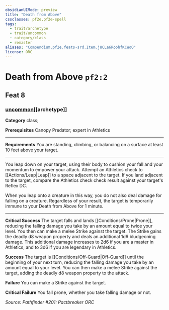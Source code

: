 ```yaml
---
obsidianUIMode: preview
title: "Death from Above"
cssclasses: pf2e,pf2e-spell
tags:
  - trait/archetype
  - trait/uncommon
  - category/class
  - remaster
aliases: "Compendium.pf2e.feats-srd.Item.j8CLa6RoohfKCWoO"
license: ORC
---
```

# Death from Above `pf2:2`
## Feat 8
### [uncommon](uncommon "Uncommon Rarity Trait")[[archetype]]

**Category** class; 



**Prerequisites** Canopy Predator; expert in Athletics
* * *
**Requirements** You are standing, climbing, or balancing on a surface at least 10 feet above your target.

* * *

You leap down on your target, using their body to cushion your fall and your momentum to empower your attack. Attempt an Athletics check to [[Actions/Leap|Leap]] to a space adjacent to the target. If you land adjacent to the target, compare the Athletics check check result against your target's Reflex DC.

When you leap onto a creature in this way, you do not also deal damage for falling on a creature. Regardless of your result, the target is temporarily immune to your Death from Above for 1 minute.

* * *

**Critical Success** The target falls and lands [[Conditions/Prone|Prone]], reducing the falling damage you take by an amount equal to twice your level. You then can make a melee Strike against the target. The Strike gains the deadly d8 weapon property and deals an additional 1d6 bludgeoning damage. This additional damage increases to 2d6 if you are a master in Athletics, and to 3d6 if you are legendary in Athletics.

**Success** The target is [[Conditions/Off-Guard|Off-Guard]] until the beginning of your next turn, reducing the falling damage you take by an amount equal to your level. You can then make a melee Strike against the target, adding the deadly d8 weapon property to the attack.

**Failure** You can make a Strike against the target.

**Critical Failure** You fall prone, whether you take falling damage or not.

*Source: Pathfinder #201: Pactbreaker*
*ORC*